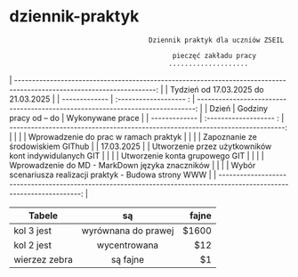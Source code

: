 # dziennik-praktyk
                                       Dziennik praktyk dla uczniów ZSEIL 

                                             pieczęć zakładu pracy
                                            ....................
                  

| ---------------------------------------------------------------------------------------------------------------------:  |
|                              Tydzień od 17.03.2025 do 21.03.2025                                                        |
| ------------- | :------------------- : | -----------------------------------------------------------------------------:  |
| Dzień         | Godziny pracy od – do |   Wykonywane prace                                                              |
| ------------- | :------------------- : | -----------------------------------------------------------------------------:  |
|               |                       |        Wprowadzenie do prac w ramach praktyk                                    |
|               |                       |        Zapoznanie ze środowiskiem GIThub                                        |
|  17.03.2025   |                       |        Utworzenie przez użytkowników kont indywidulanych GIT                    |
|               |                       |        Utworzenie konta grupowego GIT                                           |
|               |                       |        Wprowadzenie do MD -  MarkDown języka znaczników                         |
|               |                       |        Wybór scenariusza realizacji praktyk - Budowa strony WWW                 |
| ---------------------------------------------------------------------------------------------------------------------:  |

| Tabele        | są                  | fajne |
| ------------- |:-------------------:| -----:|
| kol 3 jest    | wyrównana do prawej | $1600 |
| kol 2 jest    | wycentrowana        |   $12 |
| wierzez zebra | są fajne            |    $1 |
